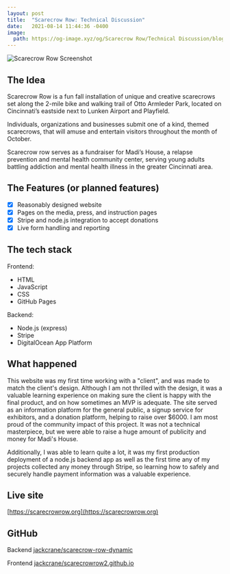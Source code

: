```yaml
---
layout: post
title:  "Scarecrow Row: Technical Discussion"
date:   2021-08-14 11:44:36 -0400
image:
  path: https://og-image.xyz/og/Scarecrow Row/Technical Discussion/blog.jackcrane.rocks/https/menlo/cheerfulorange/{{h}}ffffff/data.png
---
```


![Scarecrow Row Screenshot](https://jackcrane.rocks/images/sr.png)

## The Idea

Scarecrow Row is a fun fall installation of unique and creative scarecrows set along the 2-mile bike and walking trail of Otto Armleder Park, located on Cincinnati’s eastside next to Lunken Airport and Playfield.

Individuals, organizations and businesses submit one of a kind, themed scarecrows, that will amuse and entertain visitors throughout the month of October.

Scarecrow row serves as a fundraiser for Madi’s House, a relapse prevention and mental health community center, serving young adults battling addiction and mental health illness in the greater Cincinnati area.

## The Features (or planned features)

- [x] Reasonably designed website
- [x] Pages on the media, press, and instruction pages
- [x] Stripe and node.js integration to accept donations
- [x] Live form handling and reporting

## The tech stack

Frontend:

- HTML
- JavaScript
- CSS
- GitHub Pages

Backend:

- Node.js (express)
- Stripe
- DigitalOcean App Platform

## What happened

This website was my first time working with a "client", and was made to match the client's design. Although I am not thrilled with the design, it was a valuable learning experience on making sure the client is happy with the final product, and on how sometimes an MVP is adequate. The site served as an information platform for the general public, a signup service for exhibitors, and a donation platform, helping to raise over $6000. I am most proud of the community impact of this project. It was not a technical masterpiece, but we were able to raise a huge amount of publicity and money for Madi's House.

Additionally, I was able to learn quite a lot, it was my first production deployment of a node.js backend app as well as the first time any of my projects collected any money through Stripe, so learning how to safely and securely handle payment information was a valuable experience.

## Live site

[https://scarecrowrow.org](https://scarecrowrow.org)

## GitHub

Backend [jackcrane/scarecrow-row-dynamic](https://github.com/jackcrane/scarecrow-row-dynamic)

Frontend [jackcrane/scarecrowrow2.github.io](https://github.com/jackcrane/scarecrowrow2.github.io)

<script data-name="BMC-Widget" data-cfasync="false" src="https://cdnjs.buymeacoffee.com/1.0.0/widget.prod.min.js" data-id="jackcrane" data-description="Support me on Buy me a coffee!" data-message="Feeling generous?" data-color="#FFDD00" data-position="Right" data-x_margin="18" data-y_margin="18"></script>